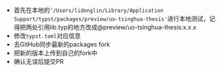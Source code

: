 - 首先在本地的`'/Users/lidonglin/Library/Application Support/typst/packages/preview/uo-tsinghua-thesis'`进行本地测试，记得把两处引用lib.typ的地方改成@preview/uo-tsinghua-thesis:x.x.x
- 修改`typst.toml`对应信息
- 去GitHub同步最新的packages fork
- 把新的版本上传到自己的fork中
- 确认无误后提交PR